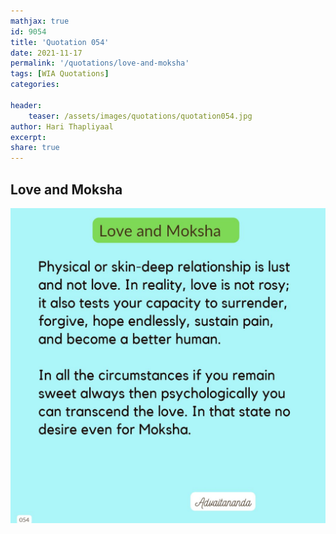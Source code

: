 ```yaml
---
mathjax: true
id: 9054
title: 'Quotation 054'
date: 2021-11-17
permalink: '/quotations/love-and-moksha'
tags: [WIA Quotations] 
categories: 

header:
    teaser: /assets/images/quotations/quotation054.jpg
author: Hari Thapliyaal 
excerpt:
share: true 
---
```


## Love and Moksha

![Love and Moksha](/assets/images/quotations/quotation054.jpg)
